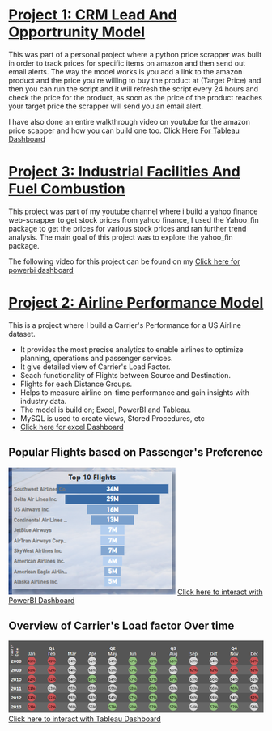 # [Project 1: CRM Lead And Opportrunity Model](https://github.com/RonitMalik/BlackFriday_pythonScrapper)

This was part of a personal project where a python price scrapper was built in order to track prices for specific items on amazon and then send out email alerts. 
The way the model works is you add a link to the amazon product and the price you're willing to buy the product at (Target Price) and then you can run the script and it will refresh the script every 24 hours and check the price for the product, as soon as the price of the product reaches your target price the scrapper will send you an email alert. 

I have also done an entire walkthrough video on youtube for the amazon price scapper and how you can build one too. [Click Here For Tableau Dashboard](https://www.youtube.com/watch?v=vO668yAX3p8)

# [Project 3: Industrial Facilities And Fuel Combustion](https://github.com/RonitMalik/BlackFriday_pythonScrapper)

This project was part of my youtube channel where i build a yahoo finance web-scrapper to get stock prices from yahoo finance, I used the Yahoo_fin package to get the prices for various stock prices and ran further trend analysis. The main goal of this project was to explore the yahoo_fin package. 

The following video for this project can be found on my [Click here for powerbi dashboard](https://www.youtube.com/watch?v=AsxpHMq2auc&t=656s)

# [Project 2: Airline Performance Model](https://github.com/RonitMalik/Movie-Recommendation-System-)

This is a project where I build a Carrier's Performance for a US Airline dataset.

* It provides the most precise analytics to enable airlines to optimize planning, operations and passenger services.
* It give detailed view of Carrier's Load Factor.
* Seach functionality of Flights between Source and Destination.
* Flights for each Distance Groups.
* Helps to measure airline on-time performance and gain insights with industry data.
* The model is build on; Excel, PowerBI and Tableau.
* MySQL is used to create views, Stored Procedures, etc 
* [Click here for excel Dashboard](https://app.powerbi.com/view?r=eyJrIjoiOGY3NWIzMjktMThkMi00NTQzLTljZjEtYTI3ZmJlYmQ4YTExIiwidCI6IjY4ZTczYTFhLWJjNDQtNDJhNS04OTE5LTdlOWFlZTE3ZWUzNiJ9)

## Popular Flights based on Passenger's Preference  
![](Image%202.PNG)
[Click here to interact with PowerBI Dashboard](https://app.powerbi.com/view?r=eyJrIjoiOGY3NWIzMjktMThkMi00NTQzLTljZjEtYTI3ZmJlYmQ4YTExIiwidCI6IjY4ZTczYTFhLWJjNDQtNDJhNS04OTE5LTdlOWFlZTE3ZWUzNiJ9)

## Overview of Carrier's Load factor Over time  
![](image%201.PNG)
[Click here to interact with Tableau Dashboard](https://public.tableau.com/app/profile/akashsverma/viz/final2_16772454201710/LoadFactor)

